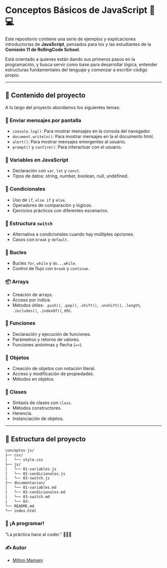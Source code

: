 # Conceptos Básicos de JavaScript 🧠💻

Este repositorio contiene una serie de ejemplos y explicaciones introductorias de **JavaScript**, pensados para los y las estudiantes de la **Comisión 11 de RollingCode School**.

Está orientado a quienes están dando sus primeros pasos en la programación, y busca servir como base para desarrollar lógica, entender estructuras fundamentales del lenguaje y comenzar a escribir código propio.

---

## 🧩 Contenido del proyecto

A lo largo del proyecto abordamos los siguientes temas:

### 📣 Enviar mensajes por pantalla
- `console.log()`: Para mostrar mensajes en la consola del navegador.
- `document.writeln()`: Para mostrar mensajes en la el documento html.
- `alert()`: Para mostrar mensajes emergentes al usuario.
- `prompt()` y `confirm()`: Para interactuar con el usuario.


### 📝 Variables en JavaScript
- Declaración con `var`, `let` y `const`.
- Tipos de datos: string, number, boolean, null, undefined.


### 🔀 Condicionales
- Uso de `if`, `else if` y `else`.
- Operadores de comparación y lógicos.
- Ejercicios prácticos con diferentes escenarios. 


### 🔁 Estructura `switch`
- Alternativa a condicionales cuando hay múltiples opciones.
- Casos con `break` y `default`.


### 🔄 Bucles
- Bucles `for`, `while` y `do...while`.
- Control de flujo con `break` y `continue`.

### 📦 Arrays
- Creación de arrays.
- Acceso por índice.
- Métodos útiles: `.push()`, `.pop()`, `.shift()`, `.unshift()`, `.length`, `.includes()`, `.indexOf()`, etc.

### 🔧 Funciones
- Declaración y ejecución de funciones.
- Parámetros y retorno de valores.
- Funciones anónimas y flecha (`=>`).

### 🧱 Objetos
- Creación de objetos con notación literal.
- Acceso y modificación de propiedades.
- Métodos en objetos.

### 🧬 Clases
- Sintaxis de clases con `class`.
- Métodos constructores.
- Herencia.
- Instanciación de objetos.

---


## 📂 Estructura del proyecto

```bash
conceptos-js/
├── css/
│   └── style.css
├── js/
│   └── 01-variables.js
|   └── 02-condicionales.js
|   └── 03-switch.js
├── documentacion/
│   └── 01-variables.md
|   └── 02-condicionales.md
|   └── 03-switch.md 
|   └── 03- 
└── README.md
└── index.html
```


### 🚀 ¡A programar!
"La práctica hace al coder." 🧑‍💻✨

### ✍️ Autor
- [Milton Mamani ](https://github.com/Miltonmam005)